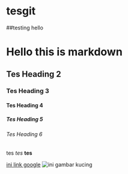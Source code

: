 # tesgit

##testing hello

# Hello this is markdown

## Tes Heading 2

### Tes Heading 3

#### Tes Heading 4

##### Tes Heading 5

###### Tes Heading 6

<!--####### Tes Heading 7-->

tes *tes* **tes**

[ini link google](https://www.google.com/)
![ini gambar kucing](https://th.bing.com/th/id/OIP.46rVm-mcVJ37M0e4B8Kp_gHaJP?rs=1&pid=ImgDetMain)
